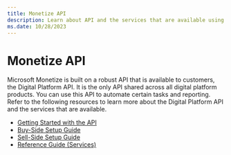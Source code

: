 ```yaml
---
title: Monetize API
description: Learn about API and the services that are available using the links given in this page. 
ms.date: 10/28/2023
---
```


# Monetize API

Microsoft Monetize is built on a robust API that is available to customers, the Digital Platform API. It is the only API shared across all digital platform products. You can use this API to automate certain tasks and reporting. Refer to the following resources to learn more about the Digital Platform API and the services that are available.

- [Getting Started with the API](../digital-platform-api/api-getting-started.md)
- [Buy-Side Setup Guide](../digital-platform-api/buy-side-setup-with-the-augmented-line-item.md)
- [Sell-Side Setup Guide](../digital-platform-api/sell-side-setup.md)
- [Reference Guide (Services)](../digital-platform-api/reference.md)
